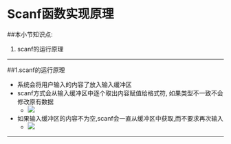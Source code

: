 # Scanf函数实现原理
##本小节知识点:
1. scanf的运行原理
---

##1.scanf的运行原理
- 系统会将用户输入的内容了放入输入缓冲区
- scanf方式会从输入缓冲区中逐个取出内容赋值给格式符, 如果类型不一致不会修改原有数据
    + ![](http://7xj0kx.com1.z0.glb.clouddn.com/Snip20150513_25.png)
- 如果输入缓冲区的内容不为空,scanf会一直从缓冲区中获取,而不要求再次输入
    + ![](http://7xj0kx.com1.z0.glb.clouddn.com/Snip20150513_21.png)
---
